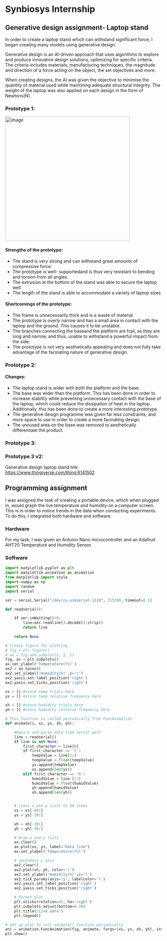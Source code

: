 # Synbiosys Internship

## Generative design assignment- Laptop stand

In order to create a laptop stand which can withstand significant force, I began creating many models using generative design. 


Generative design is an AI-driven approach that uses algorithms to explore and produce innovative design solutions, optimizing for specific criteria. The criteria includes materials, manufacturing techniques, the magnitude and direction of a force acting on the object, the set objectives and more. 

When creating designs, the AI was given the objective to minimise the quantity of material used while maintining adequate structural integrity. The weight of the laptop was also applied on each design in the form of Newtons(N).

### Prototype 1:
<img width="400" alt="image" src="https://github.com/VijayBali/Synbiosys-internship/assets/140536734/30c9cbcc-2c7d-4496-b975-b73651173ea6">

#### Strengths of the prototype: 
- The stand is very strong and can withstand great amounts of compressive force.
- The prototype is well- supportedand is thus very resistant to bending and torsion from all angles.
- The extrusion at the bottom of the stand was able to secure the laptop well
- The length of the stand is able to accommodate a variety of laptop sizes

#### Shortcomings of the prototype:
- The frame is unnecessarily thick and is a waste of material
- The prototype is overly narrow and has a small area in contact with the laptop and the ground. This causes it to be unstable.
- The branches connecting the baseand the platform are frail, as they are long and narrow, and thus, unable to withstand a powerful impact from the side. 
- The prototype is not very aesthetically appealing and does not fully take advantage of the facinating nature of generative design.

### Prototype 2:
#### Changes:
- The laptop stand is wider with both the platform and the base.
- The base was wider than the platform. This has been done in order to increase stability while preventing unnecessary contact with the base of the laptop, which could reduce the dissipation of heat in the laptop. Additionally, this has been done to create a more interesting prototype. 
- The generative design programme was given far less constraints, and more space to use in order to create a more facinating design.
- The unnused area on the base was removed to aesthetically differentiate the product.


### Prototype 3:

### Prototype 3 v2:
Generative design laptop stand link: https://www.thingiverse.com/thing:6141502




## Programming assignment
I was assigned the task of creating a portable device, which when plugged in, would graph the live temperature and humidity on a computer screen. This is in order to notice trends in the data when conducting experiments. 
To do this, I integrated both hardware and software.

### Hardware
For my task, I was given an Arduino Nano microcontroller and an Adafruit AHT20 Temperature and Humidity Sensor. 



### Software
```python
import matplotlib.pyplot as plt
import matplotlib.animation as animation
from matplotlib import style
import numpy as np
import random
import serial

ser = serial.Serial("/dev/cu.usbserial-1110", 115200, timeout=0.1)   

def readserial():

    if ser.inWaiting()>0:
        line=ser.readline().decode().strip()
        return line
    
    return None

# Create figure for plotting
# fig = plt.figure()
# ax = fig.add_subplot(1, 1, 1)
fig, ax = plt.subplots()
ax.set_ylabel('Temperature(ºC)')
ax2 = ax.twinx()
ax2.set_ylabel('Humidity(%)',c='r')
ax2.yaxis.set_label_position('right')
ax2.yaxis.set_ticks_position('right')

xs = [] #store temp trials here 
ys = [] #store temp relative frequency here

xh = [] #store humidity trials here 
yh = [] #store humidity relative frequency here

# This function is called periodically from FuncAnimation
def animate(i, xs, ys, xh, yh):

    #Aquire and parse data from serial port
    line = readserial()
    if line is not None:
        first_character = line[0]
        if first_character == 't':
            tempValue = line[1:]
            tempValue = float(tempValue)
            ys.append(tempValue)
            xs.append(len(ys))
        elif first_character == 'h':
            humidValue = line [1:]
            humidValue = float(humidValue)
            yh.append(humidValue)
            xh.append(len(yh))


    # Limit x and y lists to 30 items
    xs = xs[-30:]
    ys = ys[-30:]

    xh = xh[-30:]
    yh = yh[-30:]

    # Draw x and y lists
    ax.clear()
    ax.plot(xs, ys, label="Data line")
    ax.set_ylabel('Temperature(ºC)')

    # secondary y-axis
    ax2.clear()
    ax2.plot(xh, yh, color='r')
    ax2.set_ylabel('Humidity(%)',c='r')
    ax2.tick_params(axis='y', labelcolor='r')
    ax2.yaxis.set_label_position('right')
    ax2.yaxis.set_ticks_position('right')

    # Format plot
    plt.xticks(rotation=45, ha='right')
    plt.subplots_adjust(bottom=0.30)
    plt.title('Live data')
    plt.legend()

# Set up plot to call animate() function periodically
ani = animation.FuncAnimation(fig, animate, fargs=(xs, ys, xh, yh), interval=20)
plt.show()
```


